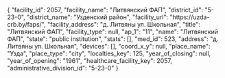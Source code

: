 {
    "facility_id": 2057,
    "facility_name": "Литвянский ФАП",
    "district_id": "5-23-0",
    "district_name": "Узденский район",
    "facility_url": "https:\/\/uzda-crb.by\/faps\/",
    "facility_address": "д. Литвяны ул. Школьная",
    "title": "Литвянский ФАП",
    "facility_type": null,
    "ap_1": "11",
    "name": "Литвянский ФАП",
    "state": "public institution",
    "stats": [],
    "med_id": 523,
    "address": "д. Литвяны ул. Школьная",
    "devices": [],
    "coord_x_y": null,
    "place_name": "Узда",
    "place_type": "city",
    "localties_key": 125,
    "year_of_closing": null,
    "year_of_opening": "1961",
    "healthcare_facility_key": 2057,
    "administrative_division_id": "5-23-0"
}